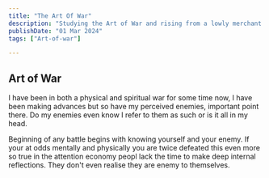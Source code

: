 ```yaml
---
title: "The Art Of War"
description: "Studying the Art of War and rising from a lowly merchant to grand master leading a band of Knights"
publishDate: "01 Mar 2024"
tags: ["Art-of-war"]

---
```


## Art of War

I have been in both a physical and spiritual war for some time now, I have been making advances but so have my perceived enemies, important point there. Do my enemies even know I refer to them as such or is it all in my head.

Beginning of any battle begins with knowing yourself and your enemy. If your at odds mentally and physically you are twice defeated this even more so true in the attention economy peopl lack the time to make deep internal reflections. They don't even realise they are enemy to themselves.